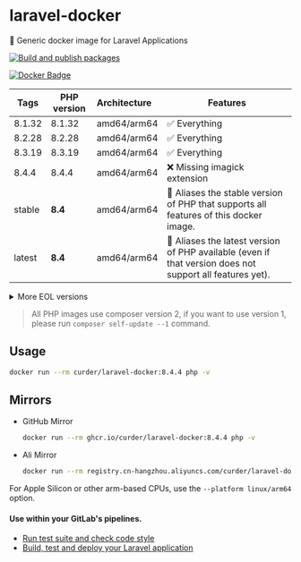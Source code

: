 # laravel-docker

🐳 Generic docker image for Laravel Applications

[![Build and publish packages](https://github.com/curder/laravel-docker/actions/workflows/packages.yml/badge.svg?branch=master)](https://github.com/curder/laravel-docker/actions/workflows/packages.yml)

[![Docker Badge](https://img.shields.io/docker/pulls/curder/laravel-docker)](https://hub.docker.com/r/curder/laravel-docker/)

| Tags   | PHP version | Architecture | Features                                                                                                 |
|--------|-------------|:-------------|----------------------------------------------------------------------------------------------------------|
| 8.1.32 | 8.1.32      | amd64/arm64  | ✅ Everything                                                                                             |
| 8.2.28 | 8.2.28      | amd64/arm64  | ✅ Everything                                                                                             |
| 8.3.19 | 8.3.19      | amd64/arm64  | ✅ Everything                                                                                             |
| 8.4.4  | 8.4.4       | amd64/arm64  | ❌ Missing imagick extension                                                                              |
| stable | **8.4**     | amd64/arm64  | 🔗 Aliases the stable version of PHP that supports all features of this docker image.                    |
| latest | **8.4**     | amd64/arm64  | 🔗 Aliases the latest version of PHP available (even if that version does not support all features yet). |

<details>
<summary>More EOL versions</summary>

| Tags   | PHP version | Architecture | Features     |
|--------|-------------|:-------------|--------------|
| 5.6.40 | 5.6.40      | amd64        | ✅ Everything |
| 7.0.33 | 7.0.33      | amd64        | ✅ Everything |
| 7.1.33 | 7.1.33      | amd64/arm64  | ✅ Everything |
| 7.2.34 | 7.2.34      | amd64/arm64  | ✅ Everything |
| 7.3.33 | 7.3.33      | amd64/arm64  | ✅ Everything |
| 7.4.33 | 7.4.33      | amd64/arm64  | ✅ Everything |
| 8.0.30 | 8.0.30      | amd64/arm64  | ✅ Everything |

</details>

> All PHP images use composer version 2, if you want to use version 1, please run `composer self-update --1` command.


## Usage

```bash
docker run --rm curder/laravel-docker:8.4.4 php -v
```

## Mirrors

- GitHub Mirror

    ```bash
    docker run --rm ghcr.io/curder/laravel-docker:8.4.4 php -v
    ```

- Ali Mirror

    ```bash
    docker run --rm registry.cn-hangzhou.aliyuncs.com/curder/laravel-docker:8.4.4 php -v
    ```

For Apple Silicon or other arm-based CPUs, use the `--platform linux/arm64` option.

#### Use within your GitLab's pipelines.

* [Run test suite and check code style](http://lorisleiva.com/using-gitlabs-pipeline-with-laravel/)
* [Build, test and deploy your Laravel application](http://lorisleiva.com/laravel-deployment-using-gitlab-pipelines/)
